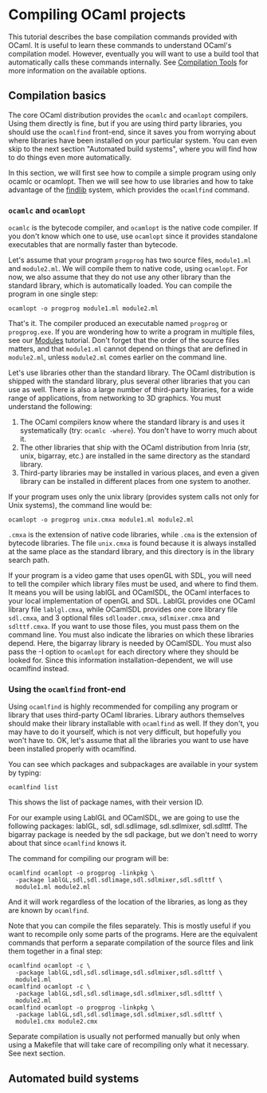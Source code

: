 <!-- ((! set title Compiling OCaml projects !)) -->

# Compiling OCaml projects

This tutorial describes the base compilation commands provided with
OCaml. It is useful to learn these commands to understand OCaml's
compilation model. However, eventually you will want to use a build tool
that automatically calls these commands internally. See [Compilation
Tools](../dev_tools.html#compilation_tools) for more information on the
available options.

## Compilation basics
The core OCaml distribution provides the `ocamlc` and `ocamlopt`
compilers. Using them directly is fine, but if you are using third party
libraries, you should use the `ocamlfind` front-end, since it saves you
from worrying about where libraries have been installed on your
particular system. You can even skip to the next section "Automated
build systems", where you will find how to do things even more
automatically.

In this section, we will first see how to compile a simple program using
only ocamlc or ocamlopt. Then we will see how to use libraries and how
to take advantage of the
[findlib](http://www.ocaml-programming.de/programming/findlib.html "http://www.ocaml-programming.de/programming/findlib.html")
system, which provides the `ocamlfind` command.

###  `ocamlc` and `ocamlopt`
`ocamlc` is the bytecode compiler, and `ocamlopt` is the native code
compiler. If you don't know which one to use, use `ocamlopt` since it
provides standalone executables that are normally faster than bytecode.

Let's assume that your program `progprog` has two source files,
`module1.ml` and `module2.ml`. We will compile them to native code,
using `ocamlopt`. For now, we also assume that they do not use any other
library than the standard library, which is automatically loaded. You
can compile the program in one single step:

```tryocaml
ocamlopt -o progprog module1.ml module2.ml
```
That's it. The compiler produced an executable named `progprog` or
`progprog.exe`. If you are wondering how to write a program in multiple
files, see our [Modules](modules.html "Modules") tutorial. Don't forget
that the order of the source files matters, and that `module1.ml` cannot
depend on things that are defined in `module2.ml`, unless `module2.ml`
comes earlier on the command line.

Let's use libraries other than the standard library. The OCaml
distribution is shipped with the standard library, plus several other
libraries that you can use as well. There is also a large number of
third-party libraries, for a wide range of applications, from networking
to 3D graphics. You must understand the following:

1. The OCaml compilers know where the standard library is and uses it
 systematically (try: `ocamlc -where`). You don't have to worry much
 about it.
1. The other libraries that ship with the OCaml distribution from Inria
 (str, unix, bigarray, etc.) are installed in the same directory as
 the standard library.
1. Third-party libraries may be installed in various places, and even a
 given library can be installed in different places from one system
 to another.

If your program uses only the unix library (provides system calls not
only for Unix systems), the command line would be:

```tryocaml
ocamlopt -o progprog unix.cmxa module1.ml module2.ml
```
`.cmxa` is the extension of native code libraries, while `.cma` is the
extension of bytecode libraries. The file `unix.cmxa` is found because
it is always installed at the same place as the standard library, and
this directory is in the library search path.

If your program is a video game that uses openGL with SDL, you will need
to tell the compiler which library files must be used, and where to find
them. It means you will be using lablGL and OCamlSDL, the OCaml
interfaces to your local implementation of openGL and SDL. LablGL
provides one OCaml library file `lablgl.cmxa`, while OCamlSDL provides
one core library file `sdl.cmxa`, and 3 optional files `sdlloader.cmxa`,
`sdlmixer.cmxa` and `sdlttf.cmxa`. If you want to use those files, you
must pass them on the command line. You must also indicate the libraries
on which these libraries depend. Here, the bigarray library is needed by
OCamlSDL. You must also pass the -I option to `ocamlopt` for each
directory where they should be looked for. Since this information
installation-dependent, we will use ocamlfind instead.

###  Using the `ocamlfind` front-end
Using `ocamlfind` is highly recommended for compiling any program or
library that uses third-party OCaml libraries. Library authors
themselves should make their library installable with `ocamlfind` as
well. If they don't, you may have to do it yourself, which is not very
difficult, but hopefully you won't have to. OK, let's assume that all
the libraries you want to use have been installed properly with
ocamlfind.

You can see which packages and subpackages are available in your system
by typing:

```tryocaml
ocamlfind list
```
This shows the list of package names, with their version ID.

For our example using LablGL and OCamlSDL, we are going to use the
following packages: lablGL, sdl, sdl.sdlimage, sdl.sdlmixer, sdl.sdlttf.
The bigarray package is needed by the sdl package, but we don't need to
worry about that since `ocamlfind` knows it.

The command for compiling our program will be:

```tryocaml
ocamlfind ocamlopt -o progprog -linkpkg \
  -package lablGL,sdl,sdl.sdlimage,sdl.sdlmixer,sdl.sdlttf \
  module1.ml module2.ml
```
And it will work regardless of the location of the libraries, as long as
they are known by `ocamlfind`.

Note that you can compile the files separately. This is mostly useful if
you want to recompile only some parts of the programs. Here are the
equivalent commands that perform a separate compilation of the source
files and link them together in a final step:

```tryocaml
ocamlfind ocamlopt -c \
  -package lablGL,sdl,sdl.sdlimage,sdl.sdlmixer,sdl.sdlttf \
  module1.ml
ocamlfind ocamlopt -c \
  -package lablGL,sdl,sdl.sdlimage,sdl.sdlmixer,sdl.sdlttf \
  module2.ml
ocamlfind ocamlopt -o progprog -linkpkg \
  -package lablGL,sdl,sdl.sdlimage,sdl.sdlmixer,sdl.sdlttf \
  module1.cmx module2.cmx
```
Separate compilation is usually not performed manually but only when
using a Makefile that will take care of recompiling only what it
necessary. See next section.

## Automated build systems
